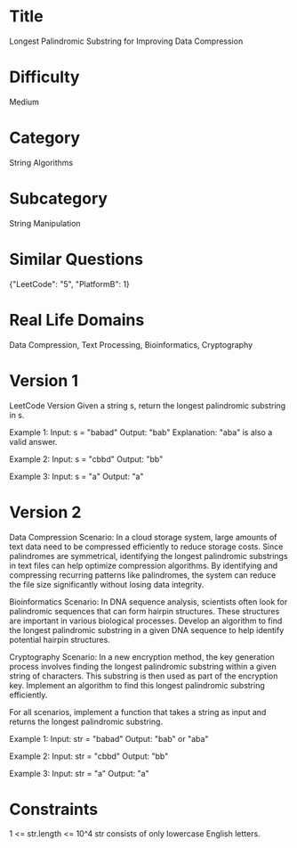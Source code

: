 # Title

Longest Palindromic Substring for Improving Data Compression

# Difficulty

Medium

# Category

String Algorithms

# Subcategory

String Manipulation

# Similar Questions

{"LeetCode": "5", "PlatformB": 1}

# Real Life Domains

Data Compression, Text Processing, Bioinformatics, Cryptography

# Version 1

LeetCode Version
Given a string s, return the longest palindromic substring in s.

Example 1:
Input: s = "babad"
Output: "bab"
Explanation: "aba" is also a valid answer.

Example 2:
Input: s = "cbbd"
Output: "bb"

Example 3:
Input: s = "a"
Output: "a"

# Version 2

Data Compression Scenario:
In a cloud storage system, large amounts of text data need to be compressed efficiently to reduce storage costs. Since palindromes are symmetrical, identifying the longest palindromic substrings in text files can help optimize compression algorithms. By identifying and compressing recurring patterns like palindromes, the system can reduce the file size significantly without losing data integrity.

Bioinformatics Scenario:
In DNA sequence analysis, scientists often look for palindromic sequences that can form hairpin structures. These structures are important in various biological processes. Develop an algorithm to find the longest palindromic substring in a given DNA sequence to help identify potential hairpin structures.

Cryptography Scenario:
In a new encryption method, the key generation process involves finding the longest palindromic substring within a given string of characters. This substring is then used as part of the encryption key. Implement an algorithm to find this longest palindromic substring efficiently.

For all scenarios, implement a function that takes a string as input and returns the longest palindromic substring.

Example 1:
Input: str = "babad"
Output: "bab" or "aba"

Example 2:
Input: str = "cbbd"
Output: "bb"

Example 3:
Input: str = "a"
Output: "a"

# Constraints

1 <= str.length <= 10^4
str consists of only lowercase English letters.
